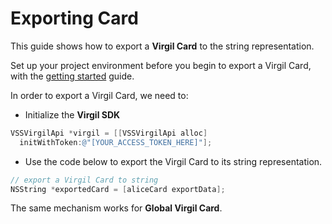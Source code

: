 # Exporting Card

This guide shows how to export a **Virgil Card** to the string representation.

Set up your project environment before you begin to export a Virgil Card, with the [getting started](/documentation-objectivec/guides/configuration/client-configuration.md) guide.

In order to export a Virgil Card, we need to:

- Initialize the **Virgil SDK**

```objectivec
VSSVirgilApi *virgil = [[VSSVirgilApi alloc]
  initWithToken:@"[YOUR_ACCESS_TOKEN_HERE]"];
```

- Use the code below to export the Virgil Card to its string representation.

```objectivec
// export a Virgil Card to string
NSString *exportedCard = [aliceCard exportData];
```

The same mechanism works for **Global Virgil Card**.
